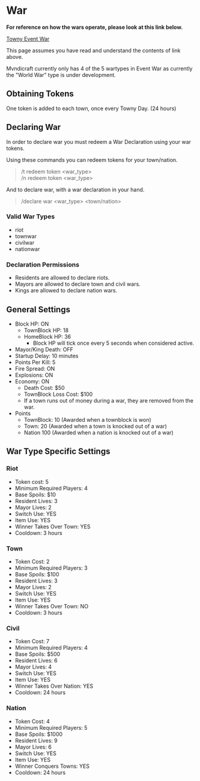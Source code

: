 # War

**For reference on how the wars operate, please look at this link below.**

[Towny Event War](https://townyadvanced.github.io/eventwar.html)

This page assumes you have read and understand the contents of link above.


Mvndicraft currently only has 4 of the 5 wartypes in Event War as currently the "World War" type is under development.

## Obtaining Tokens
One token is added to each town, once every Towny Day. (24 hours)

## Declaring War
In order to declare war you must redeem a War Declaration using your war tokens.

Using these commands you can redeem tokens for your town/nation.

> /t redeem token <war_type></br>
> /n redeem token <war_type>

And to declare war, with a war declaration in your hand.

> /declare war <war_type> <town/nation>

### Valid War Types
- riot
- townwar
- civilwar
- nationwar

### Declaration Permissions
- Residents are allowed to declare riots.
- Mayors are allowed to declare town and civil wars.
- Kings are allowed to declare nation wars.

## General Settings
- Block HP: ON
	- TownBlock HP: 18
	- HomeBlock HP: 36
		- Block HP will tick once every 5 seconds when considered active.
- Mayor/King Death: OFF
- Startup Delay: 10 minutes
- Points Per Kill: 5
- Fire Spread: ON
- Explosions: ON
- Economy: ON
	- Death Cost: $50
	- TownBlock Loss Cost: $100
	- If a town runs out of money during a war, they are removed from the war.
- Points
	- TownBlock: 10 (Awarded when a townblock is won)
	- Town: 20 (Awarded when a town is knocked out of a war)
	- Nation 100 (Awarded when a nation is knocked out of a war)

## War Type Specific Settings
### Riot
- Token cost: 5
- Minimum Required Players: 4
- Base Spoils: $10
- Resident Lives: 3
- Mayor Lives: 2
- Switch Use: YES
- Item Use: YES
- Winner Takes Over Town: YES
- Cooldown: 3 hours

### Town 
- Token Cost: 2
- Minimum Required Players: 3
- Base Spoils: $100
- Resident Lives: 3
- Mayor Lives: 2
- Switch Use: YES
- Item Use: YES
- Winner Takes Over Town: NO
- Cooldown: 3 hours

### Civil 
- Token Cost: 7
- Minimum Required Players: 4
- Base Spoils: $500
- Resident Lives: 6
- Mayor Lives: 4
- Switch Use: YES
- Item Use: YES
- Winner Takes Over Nation: YES
- Cooldown: 24 hours

### Nation
- Token Cost: 4
- Minimum Required Players: 5
- Base Spoils: $1000
- Resident Lives: 9
- Mayor Lives: 6
- Switch Use: YES
- Item Use: YES
- Winner Conquers Towns: YES
- Cooldown: 24 hours
